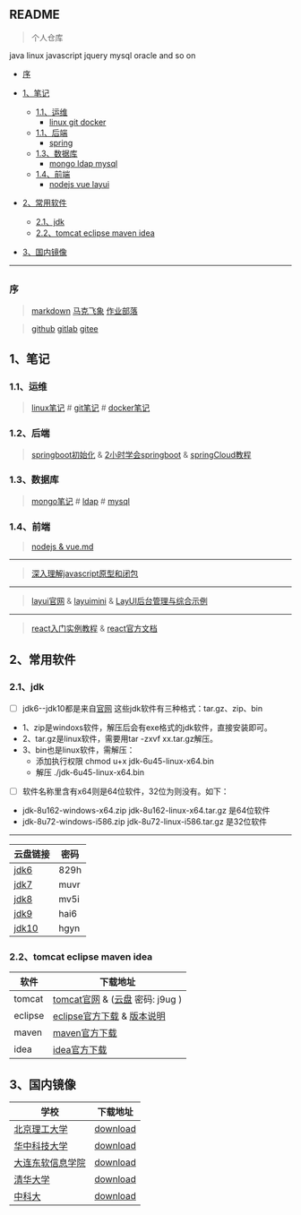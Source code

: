 ## README
> 个人仓库

java  linux  javascript  jquery  mysql oracle and so on

*   [序](#preface)
*   [1、笔记](#note)
    *   [1.1、运维](#operation)
         *  [linux  git  docker](#operation)
    *   [1.1、后端](#back)
         *  [spring](#back)
    *   [1.3、数据库](#database)
         *  [mongo ldap mysql](#database)
    *   [1.4、前端](#front)
        *  [nodejs  vue  layui](#front)
	
*   [2、常用软件](#commonSoft)
    *   [2.1、jdk](#jdkSoft)
    *   [2.2、tomcat   eclipse   maven  idea](#otherSoft)
    
*   [3、国内镜像](#domesticMirror)

*****************************************************************

<h2 id="preface"></h2>

### 序 

> [markdown]( https://jbt.github.io/markdown-editor/ )    [马克飞象]( https://maxiang.io )   [作业部落]( https://www.zybuluo.com/mdeditor )    

> [github]( https://github.com/scott180 )  [gitlab]( https://git.lug.ustc.edu.cn/ja )     [gitee]( https://gitee.com )

 <h2 id="note"></h2>

## 1、笔记

 <h3 id="operation"></h3>
 
###  1.1、运维

> [linux笔记]( https://github.com/scott180/MyNotes/blob/master/linuxNote-x.md ) # [git笔记]( https://github.com/scott180/MyNotes/blob/master/gitNote.md ) # [docker笔记]( https://github.com/scott180/MyNotes/blob/master/docker.md )

<h3 id="back"></h3>

###  1.2、后端 
>[springboot初始化]( https://start.spring.io/ ) &  [2小时学会springboot]( https://blog.csdn.net/forezp/article/details/61472783 )  &  [springCloud教程]( https://blog.csdn.net/forezp/article/details/70148833 )

<h3 id="database"></h3>

###  1.3、数据库 
>[mongo笔记]( https://github.com/scott180/MyNotes/blob/master/mongo.md ) #  [ldap]( https://github.com/scott180/MyNotes/blob/master/ldapNote.txt ) #  [mysql]( https://github.com/scott180/MyNotes/blob/master/mysql.txt )

<h3 id="front"></h3>

###  1.4、前端 
>[nodejs & vue.md]( https://github.com/scott180/MyNotes/blob/master/nodejs%20%26%20vue.md )
***
>[深入理解javascript原型和闭包]( https://github.com/scott180/MyNotes/tree/master/%E6%B7%B1%E5%85%A5%E7%90%86%E8%A7%A3javascript%E5%8E%9F%E5%9E%8B%E5%92%8C%E9%97%AD%E5%8C%85 )
***
>[layui官网]( https://www.layui.com/ )  &    [layuimini]( https://github.com/zhongshaofa/layuimini/tree/onepage )    &  [LayUI后台管理与综合示例]( https://www.cnblogs.com/best/p/9150271.html )
***
>[react入门实例教程]( http://www.ruanyifeng.com/blog/2015/03/react.html )  &   [react官方文档]( https://reactjs.org/docs/forms.html )



 <h2 id="commonSoft"></h2>
 
## 2、常用软件

<h3 id="jdkSoft"></h3>

### 2.1、jdk 

- [ ] jdk6--jdk10都是来自[官网]( http://www.oracle.com/technetwork/java/archive-139210.html )
这些jdk软件有三种格式：tar.gz、zip、bin
- 1、zip是windoxs软件，解压后会有exe格式的jdk软件，直接安装即可。
- 2、tar.gz是linux软件，需要用tar -zxvf xx.tar.gz解压。
- 3、bin也是linux软件，需解压：
   - 添加执行权限 
    chmod u+x jdk-6u45-linux-x64.bin
   - 解压 
    ./jdk-6u45-linux-x64.bin
    
- [ ] 软件名称里含有x64则是64位软件，32位为则没有。如下：
- jdk-8u162-windows-x64.zip  jdk-8u162-linux-x64.tar.gz  是64位软件
- jdk-8u72-windows-i586.zip jdk-8u72-linux-i586.tar.gz   是32位软件

***

| 云盘链接                              | 密码   | 
| --------                              | -----  | 
| [jdk6]( https://pan.baidu.com/s/1z3p1DecyBVugP7cECIupyg )     | 829h |
| [jdk7]( https://pan.baidu.com/s/17ik9x-g3RkYEu6vah9CZVw )     | muvr |
| [jdk8]( https://pan.baidu.com/s/1MT8zldLnH9PuZsVR77DEAw )     | mv5i |
| [jdk9]( https://pan.baidu.com/s/1SMGJqedJKR3hULrpWn4eLA )     | hai6 |
| [jdk10]( https://pan.baidu.com/s/1SHA7XNoPxBdOkaed3cunow )    | hgyn |



<h3 id="otherSoft"></h3>

### 2.2、tomcat   eclipse   maven  idea
| 软件                              | 下载地址   | 
| --------                          | -----  | 
| tomcat   | [tomcat官网]( https://archive.apache.org/dist/tomcat/ )        & ([云盘]( https://pan.baidu.com/s/1yPhAfIcACTGkpIOYlEds1g )   密码: j9ug ) |
| eclipse  | [eclipse官方下载]( http://www.eclipse.org/downloads/packages ) & [版本说明]( https://github.com/scott180/MyNotes/blob/master/eclipse%20download.md ) |
| maven    | [maven官方下载]( https://archive.apache.org/dist/maven/maven-3/ )    |
| idea     | [idea官方下载]( https://www.jetbrains.com/idea/download/other.html ) |


 <h2 id="domesticMirror"></h2>

## 3、国内镜像

| 学校												   |  下载地址
| ------------    									   |  -------------   
| [北京理工大学]( http://mirror.bit.edu.cn )           |  [download]( http://mirror.bit.edu.cn/eclipse/technology/epp/downloads/release/ )
| [华中科技大学]( http://mirrors.hust.edu.cn/ ) 	   |  [download]( http://mirrors.hust.edu.cn/eclipse/technology/epp/downloads/release/ )
| [大连东软信息学院]( http://mirrors.neusoft.edu.cn/)  |  [download]( http://mirrors.neusoft.edu.cn/eclipse/technology/epp/downloads/release/ )
| [清华大学]( https://mirrors.tuna.tsinghua.edu.cn/ )  |  [download]( https://mirrors.tuna.tsinghua.edu.cn/eclipse/technology/epp/downloads/release/ )
| [中科大]( http://mirrors.ustc.edu.cn/ )		 	   |  [download]( http://mirrors.ustc.edu.cn/eclipse/technology/epp/downloads/release/ )
